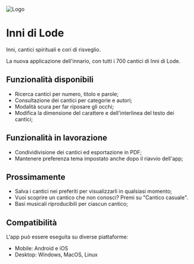 ![Logo](https://user-images.githubusercontent.com/90036768/162753598-0f319f9b-66db-4295-ab0f-646ecdb35157.jpg)

# Inni di Lode

Inni, cantici spirituali e cori di risveglio.

La nuova applicazione dell'innario, con tutti i 700 cantici di Inni di Lode.

## Funzionalità disponibili

- Ricerca cantici per numero, titolo e parole;
- Consultazione dei cantici per categorie e autori;
- Modalità scura per far riposare gli occhi;
- Modifica la dimensione del carattere e dell'interlinea del testo dei cantici;

## Funzionalità in lavorazione

- Condividivisione dei cantici ed esportazione in PDF;
- Mantenere preferenza tema impostato anche dopo il riavvio dell'app;

## Prossimamente

- Salva i cantici nei preferiti per visualizzarli in qualsiasi momento;
- Vuoi scoprire un cantico che non conosci? Premi su "Cantico casuale".
- Basi musicali riproducibili per ciascun cantico;

## Compatibilità

L'app può essere eseguita su diverse piattaforme:
- Mobile: Android e iOS
- Desktop: Windows, MacOS, Linux
